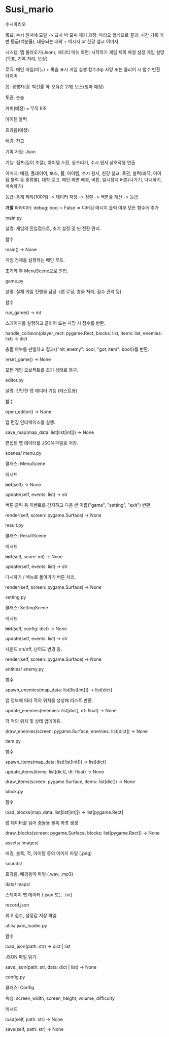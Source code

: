 # Susi_mario

수시마리오

목표: 수시 원서에 도달 -> 교사 박 모씨 제거
과정: 마리오 형식으로
결과: 시간 기록 기반 등급(백분율), 대응되는 대학 + 메시지 or 한강 철교 이미지

시스템: 맵 불러오기(Json), 에디터
	메뉴 화면: 시작하기
			게임 제목
			배경
			설정
			게임 설명(목표, 기록 처리, 보상)

로직: 메인 파일(메뉴) + 목숨 표시
	게임 실행 함수(tq)
	사망 또는 클리어 시 함수 반환
	타이머
	
몹: 경쟁자(강-박건률 약-오유준 2개)
보스(청마 예정)

토관: 논술

커피(예정) = 무적 6초

아이템 블럭

효과음(예정)


배경: 천고

기록 저장: Json

기능: 점프(길이 조절), 아이템 소환, 웅크리기, 수시 원서 상호작용 연출

이미지: 배경, 플레이어, 보스, 몹, 아이템, 수시 원서, 한강 철교, 토관, 블럭(바닥, 아이템 블럭 등 종류별), 대학 로고, 메인 화면 배경, 버튼, 일시정지 버튼(나가기, 다시하기, 계속하기)

등급: 통계 제작(100개) -> 데이터 저장 -> 정렬 -> 백분률 계산 -> 등급

**개발**
파라미터: debug: bool = False
=> 디버깅 메시지 출력 여부
모든 함수에 추가

main.py

설명: 게임의 진입점으로, 초기 설정 및 씬 전환 관리.

함수

main() -> None

게임 전체를 실행하는 메인 루프.

초기화 후 MenuScene으로 진입.

game.py

설명: 실제 게임 진행을 담당. (맵 로딩, 충돌 처리, 점수 관리 등)

함수

run_game() -> int

스테이지를 실행하고 클리어 또는 사망 시 점수를 반환.

handle_collision(player_rect: pygame.Rect, blocks: list, items: list, enemies: list) -> dict

충돌 여부를 판별하고 결과({"hit_enemy": bool, "got_item": bool})를 반환.

reset_game() -> None

모든 게임 오브젝트를 초기 상태로 복구.

editor.py

설명: 간단한 맵 에디터 기능 (테스트용)

함수

open_editor() -> None

맵 편집 인터페이스를 실행.

save_map(map_data: list[list[int]]) -> None

편집된 맵 데이터를 JSON 파일로 저장.

scenes/
menu.py

클래스: MenuScene

메서드

__init__(self) -> None

update(self, events: list) -> str

버튼 클릭 등 이벤트를 감지하고 다음 씬 이름("game", "setting", "exit") 반환.

render(self, screen: pygame.Surface) -> None

result.py

클래스: ResultScene

메서드

__init__(self, score: int) -> None

update(self, events: list) -> str

다시하기 / 메뉴로 돌아가기 버튼 처리.

render(self, screen: pygame.Surface) -> None

setting.py

클래스: SettingScene

메서드

__init__(self, config: dict) -> None

update(self, events: list) -> str

사운드 on/off, 난이도 변경 등.

render(self, screen: pygame.Surface) -> None

entities/
enemy.py

함수

spawn_enemies(map_data: list[list[int]]) -> list[dict]

맵 정보에 따라 적의 위치를 생성해 리스트 반환.

update_enemies(enemies: list[dict], dt: float) -> None

각 적의 위치 및 상태 업데이트.

draw_enemies(screen: pygame.Surface, enemies: list[dict]) -> None

item.py

함수

spawn_items(map_data: list[list[int]]) -> list[dict]

update_items(items: list[dict], dt: float) -> None

draw_items(screen: pygame.Surface, items: list[dict]) -> None

block.py

함수

load_blocks(map_data: list[list[int]]) -> list[pygame.Rect]

맵 데이터를 읽어 충돌용 블록 좌표 생성.

draw_blocks(screen: pygame.Surface, blocks: list[pygame.Rect]) -> None

assets/
images/

배경, 블록, 적, 아이템 등의 이미지 파일 (.png)

sounds/

효과음, 배경음악 파일 (.wav, .mp3)

data/
maps/

스테이지 맵 데이터 (.json 또는 .txt)

record.json

최고 점수, 설정값 저장 파일

utils/
json_loader.py

함수

load_json(path: str) -> dict | list

JSON 파일 읽기

save_json(path: str, data: dict | list) -> None

config.py

클래스: Config

속성: screen_width, screen_height, volume, difficulty

메서드

load(self, path: str) -> None

save(self, path: str) -> None
